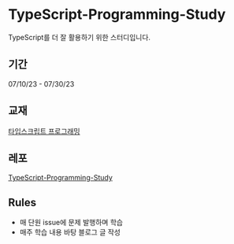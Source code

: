 # TypeScript-Programming-Study

TypeScript를 더 잘 활용하기 위한 스터디입니다.

## 기간

07/10/23 - 07/30/23

## 교재

[타입스크립트 프로그래밍](https://www.oreilly.com/library/view/programming-typescript/9781492037644/)

## 레포

[TypeScript-Programming-Study](https://github.com/jlee0505/TypeScript-Programming-Study)

## Rules

- 매 단원 issue에 문제 발행하며 학습
- 매주 학습 내용 바탕 블로그 글 작성
